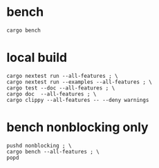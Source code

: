 # bench
```shell
cargo bench
```

# local build
```shell
cargo nextest run --all-features ; \
cargo nextest run --examples --all-features ; \
cargo test --doc --all-features ; \
cargo doc  --all-features ; \
cargo clippy --all-features -- --deny warnings 
```

# bench nonblocking only
```shell
pushd nonblocking ; \
cargo bench --all-features ; \
popd
```